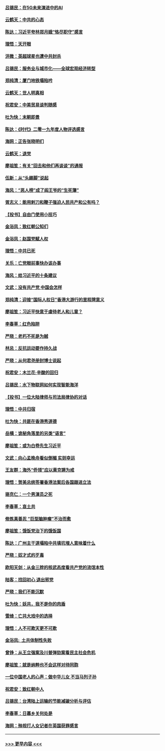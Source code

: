 #### [吕锡民：在5G未来演进中的AI](../pages/nsc993/n11730010.md?t=12182311) 
#### [云鹤天：中共的心态](../pages/nsc993/n11729906.md?t=12182311) 
#### [陈达：习近平夸林郑月娥“恪尽职守”感言](../pages/nsc993/n11729881.md?t=12182311) 
#### [理悟：天开眼](../pages/nsc993/n11729699.md?t=12182311) 
#### [洪微：英超球星也遭中共封杀](../pages/nsc993/n11727243.md?t=12182311) 
#### [吕锡民：服务业与城市化——全球宏观经济转型](../pages/nsc993/n11725845.md?t=12182311) 
#### [郑纯清：厦门地铁塌陷吟](../pages/nsc993/n11725813.md?t=12182311) 
#### [云鹤天：世人明真相](../pages/nsc993/n11725621.md?t=12182311) 
#### [祝君安：中美贸易谈判随感](../pages/nsc993/n11725609.md?t=12182311) 
#### [吐为快：末朝即景](../pages/nsc993/n11723365.md?t=12182311) 
#### [陈达：《时代》二零一九年度人物评选感言](../pages/nsc993/n11723337.md?t=12182311) 
#### [海网：正告张晓明们](../pages/nsc993/n11723228.md?t=12182311) 
#### [云鹤天：退党](../pages/nsc993/n11723056.md?t=12182311) 
#### [廖祖笙：有关“回去和他们再谈谈”的通报](../pages/nsc993/n11722442.md?t=12182311) 
#### [伍新：从“头踢脚”说起](../pages/nsc993/n11722429.md?t=12182311) 
#### [海风：“恶人榜”成了阎王爷的“生死簿”](../pages/nsc993/n11722272.md?t=12182311) 
#### [胥志义：能用剌刀和鞭子强迫人民共产和公有吗？](../pages/nsc993/n11720569.md?t=12182311) 
#### [【投书】自由门使用小技巧](../pages/nsc993/n11720180.md?t=12182311) 
#### [金浴凤：致红朝公知们](../pages/nsc993/n11720563.md?t=12182311) 
#### [金浴凤：赵国党赋人权](../pages/nsc993/n11720533.md?t=12182311) 
#### [理悟：中共已死](../pages/nsc993/n11720233.md?t=12182311) 
#### [关乐：亡党眼前事快办该办事](../pages/nsc993/n11719160.md?t=12182311) 
#### [海风：给习近平的十条建议](../pages/nsc993/n11717616.md?t=12182311) 
#### [文武：没有共产党 中国会怎样](../pages/nsc993/n11717584.md?t=12182311) 
#### [郑纯清：迎接“国际人权日”香港大游行的里程牌意义](../pages/nsc993/n11717417.md?t=12182311) 
#### [廖祖笙：习近平快意于虐待老人和儿童？](../pages/nsc993/n11715313.md?t=12182311) 
#### [李春草：红色陷阱](../pages/nsc993/n11715029.md?t=12182311) 
#### [严晓：老朽不死是为贼](../pages/nsc993/n11712910.md?t=12182311) 
#### [林忌：反抗运动要作持久战](../pages/nsc993/n11712623.md?t=12182311) 
#### [严晓：从何君尧册封博士说起](../pages/nsc993/n11712465.md?t=12182311) 
#### [祝君安：木兰花·辛酸的回归](../pages/nsc993/n11712381.md?t=12182311) 
#### [吕锡民：水下物联网如何实现智能海洋](../pages/nsc993/n11711158.md?t=12182311) 
#### [【投书】一位大陆律师与司法局律协的对话](../pages/nsc993/n11709675.md?t=12182311) 
#### [理悟：中共归宿](../pages/nsc993/n11710059.md?t=12182311) 
#### [吐为快：共匪在香港秀道德](../pages/nsc993/n11709979.md?t=12182311) 
#### [岳横：诡秘角落里的另类“语言”](../pages/nsc993/n11709792.md?t=12182311) 
#### [廖祖笙：或为白卷先生习近平](../pages/nsc993/n11708330.md?t=12182311) 
#### [文武：向心孟晚舟看似倒楣 实则幸运](../pages/nsc993/n11708236.md?t=12182311) 
#### [王友群：海外“侨领”应以黄克锵为戒](../pages/nsc993/n11706176.md?t=12182311) 
#### [理悟：贺美总统签署香港法案后各国跟进立法](../pages/nsc993/n11706853.md?t=12182311) 
#### [骆克仁：一个男演员之死](../pages/nsc993/n11706677.md?t=12182311) 
#### [李春草：哀土共](../pages/nsc993/n11706255.md?t=12182311) 
#### [修炼真善忍 “巨型脑肿瘤”不治而愈](../pages/nsc993/n11705340.md?t=12182311) 
#### [廖祖笙：饿饭党治下的饿饭国](../pages/nsc993/n11705085.md?t=12182311) 
#### [陈达：广州主干道塌陷中共填坑埋人意味着什么](../pages/nsc993/n11705046.md?t=12182311) 
#### [严晓：奴才式的歹毒](../pages/nsc993/n11704826.md?t=12182311) 
#### [欧阳天剑：从金三胖的核武态度看共产党的流氓本性](../pages/nsc993/n11702238.md?t=12182311) 
#### [陆客：找回初心 退出邪党](../pages/nsc993/n11702213.md?t=12182311) 
#### [严晓：我们不能沉默](../pages/nsc993/n11702110.md?t=12182311) 
#### [吐为快：妖共，我不是你的肉盾](../pages/nsc993/n11701366.md?t=12182311) 
#### [雪绮：亡共大戏中的选择](../pages/nsc993/n11699922.md?t=12182311) 
#### [理悟：人不可欺天更不可欺](../pages/nsc993/n11699657.md?t=12182311) 
#### [金浴凤:  土共体制性失败](../pages/nsc993/n11699361.md?t=12182311) 
#### [曾铮：从王立强案及川普弹劾案看民主社会危机](../pages/nsc993/n11699318.md?t=12182311) 
#### [廖祖笙：就是纳粹也不会这样对待同胞](../pages/nsc993/n11697658.md?t=12182311) 
#### [一位中国老人的心声：做中华儿女 不当马列子孙](../pages/nsc993/n11697525.md?t=12182311) 
#### [祝君安：致红朝中人](../pages/nsc993/n11697518.md?t=12182311) 
#### [吕锡民：台湾陆上运输的节能减碳分析与评估](../pages/nsc993/n11694983.md?t=12182311) 
#### [李春草：日暮乡关何处是](../pages/nsc993/n11694805.md?t=12182311) 
#### [海网：殃视打人女记者在英国获罪感言](../pages/nsc993/n11693832.md?t=12182311) 

----
#### [ >>> 更早内容 <<< ](../indexes/nsc993-earlier.md)
